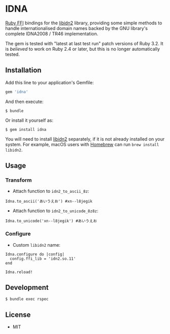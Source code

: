 # IDNA

[Ruby FFI](https://github.com/ffi/ffi) bindings for the [libidn2](https://www.gnu.org/software/libidn/#libidn2) library, providing some simple methods to handle internationalised domain names backed by the GNU library's complete IDNA2008 / TR46 implementation.

The gem is tested with "latest at last test run" patch versions of Ruby 3.2. It is *believed* to work on Ruby 2.4 or later, but this is no longer automatically tested.

## Installation

Add this line to your application's Gemfile:

```ruby
gem 'idna'
```

And then execute:

```
$ bundle
```

Or install it yourself as:

```
$ gem install idna
```

You will need to install [libidn2](https://www.gnu.org/software/libidn/#libidn2) separately, if it is not already installed on your system. For example, macOS users with [Homebrew](https://brew.sh) can run `brew install libidn2`.

## Usage

### Transform

* Attach function to `idn2_to_ascii_8z`:

```
Idna.to_ascii('あいうえお') #xn--l8jegik
```

* Attach function to `idn2_to_unicode_8z8z`:

```
Idna.to_unicode('xn--l8jegik') #あいうえお
```

### Configure

* Custom `libidn2` name:

```
Idna.configure do |config|
  config.ffi_lib = 'idn2.so.11'
end

Idna.reload!
```

## Development

```
$ bundle exec rspec
```

## License

* MIT
